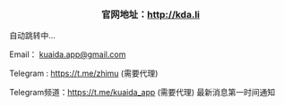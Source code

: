 <br/>
<br/>
<br/>
<br/>



### <center>官网地址：http://kda.li</center >


自动跳转中...




Email： kuaida.app@gmail.com

Telegram : https://t.me/zhimu (需要代理)

Telegram频道：https://t.me/kuaida_app (需要代理) 最新消息第一时间通知
